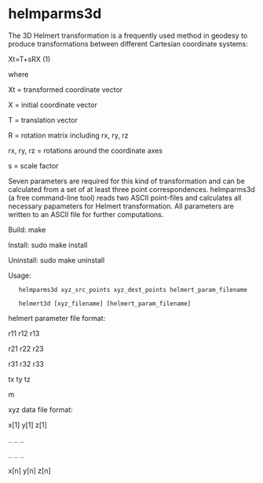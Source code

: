 # helmparms3d

The 3D Helmert transformation is a frequently used method in geodesy
to produce transformations between different Cartesian coordinate systems:

Xt=T+sRX (1)

where

Xt = transformed coordinate vector

X = initial coordinate vector

T = translation vector

R = rotation matrix including rx, ry, rz

rx, ry, rz = rotations around the coordinate axes

s = scale factor

Seven parameters are required for this kind of transformation
and can be calculated from a set of at least three point correspondences.
helmparms3d (a free command-line tool) reads two ASCII point-files and
calculates all necessary papameters for Helmert transformation.
All parameters are written to an ASCII file for further computations.

Build: make

Install: sudo make install

Uninstall: sudo make uninstall

Usage: 
       
       helmparms3d xyz_src_points xyz_dest_points helmert_param_filename
       
       helmert3d [xyz_filename] [helmert_param_filename]

helmert parameter file format:

 r11 r12 r13
 
 r21 r22 r23
 
 r31 r32 r33
 
 tx ty tz
 
 m

xyz data file format:

 x[1] y[1] z[1]
 
 ..   ..   ..
 
 ..   ..   ..
 
 x[n] y[n] z[n]
 

